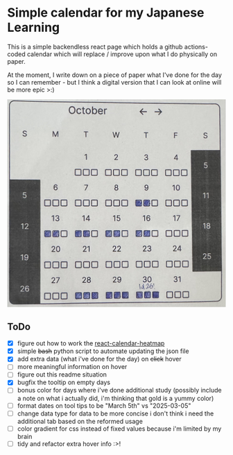 # Simple calendar for my Japanese Learning

This is a simple backendless react page which holds a github actions-coded calendar which will replace / improve upon what I do physically on paper.

At the moment, I write down on a piece of paper what I've done for the day so I can remember - but I think a digital version that I can look at online will be more epic >:&#41;

![Example Image](./src/assets/example_image.jpg)

## ToDo

- [x] figure out how to work the [react-calendar-heatmap](https://github.com/kevinsqi/react-calendar-heatmap)
- [x] simple ~~bash~~ python script to automate updating the json file
- [x] add extra data (what i've done for the day) on ~~click~~ hover
- [ ] more meaningful information on hover
- [ ] figure out this readme situation
- [x] bugfix the tooltip on empty days
- [ ] bonus color for days where i've done additional study (possibly include a note on what i actually did, i'm thinking that gold is a yummy color)
- [ ] format dates on tool tips to be "March 5th" vs "2025-03-05"
- [ ] change data type for data to be more concise i don't think i need the additional tab based on the reformed usage
- [ ] color gradient for css instead of fixed values because i'm limited by my brain
- [ ] tidy and refactor extra hover info :>!
